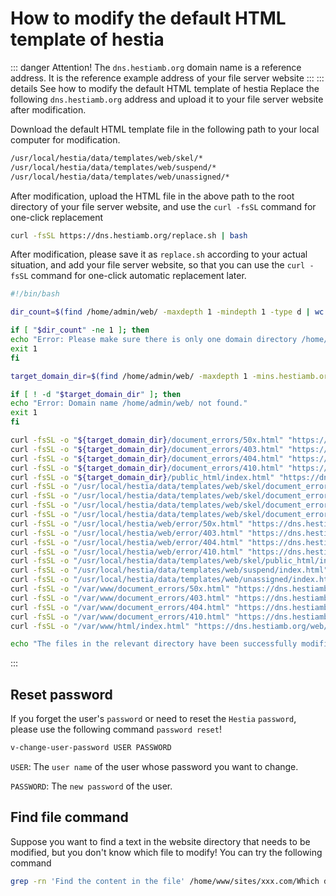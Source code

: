 # How to modify the default HTML template of hestia

::: danger Attention!
The `dns.hestiamb.org` domain name is a reference address. It is the reference example address of your file server website
:::
::: details See how to modify the default HTML template of hestia
Replace the following `dns.hestiamb.org` address and upload it to your file server website after modification.

Download the default HTML template file in the following path to your local computer for modification.

```bash
/usr/local/hestia/data/templates/web/skel/*
/usr/local/hestia/data/templates/web/suspend/*
/usr/local/hestia/data/templates/web/unassigned/*
```

After modification, upload the HTML file in the above path to the root directory of your file server website, and use the `curl -fsSL` command for one-click replacement

```bash
curl -fsSL https://dns.hestiamb.org/replace.sh | bash
```

After modification, please save it as `replace.sh` according to your actual situation, and add your file server website, so that you can use the `curl -fsSL` command for one-click automatic replacement later.

```bash
#!/bin/bash

dir_count=$(find /home/admin/web/ -maxdepth 1 -mindepth 1 -type d | wc -l)

if [ "$dir_count" -ne 1 ]; then
echo "Error: Please make sure there is only one domain directory /home/admin/web/."
exit 1
fi

target_domain_dir=$(find /home/admin/web/ -maxdepth 1 -mins.hestiamb.orgdepth 1 -type d | head -n 1)

if [ ! -d "$target_domain_dir" ]; then
echo "Error: Domain name /home/admin/web/ not found."
exit 1
fi

curl -fsSL -o "${target_domain_dir}/document_errors/50x.html" "https://dns.hestiamb.org/web/skel/document_errors/50x.html"
curl -fsSL -o "${target_domain_dir}/document_errors/403.html" "https://dns.hestiamb.org/web/skel/document_errors/403.html"
curl -fsSL -o "${target_domain_dir}/document_errors/404.html" "https://dns.hestiamb.org/web/skel/document_errors/404.html"
curl -fsSL -o "${target_domain_dir}/document_errors/410.html" "https://dns.hestiamb.org/web/skel/document_errors/410.html"
curl -fsSL -o "${target_domain_dir}/public_html/index.html" "https://dns.hestiamb.org/web/skel/ubauntu/index.html"
curl -fsSL -o "/usr/local/hestia/data/templates/web/skel/document_errors/50x.html" "https://dns.hestiamb.org/web/skel/document_errors/50x.html"
curl -fsSL -o "/usr/local/hestia/data/templates/web/skel/document_errors/403.html" "https://dns.hestiamb.org/web/skel/document_errors/403.html"
curl -fsSL -o "/usr/local/hestia/data/templates/web/skel/document_errors/404.html" "https://dns.hestiamb.org/web/skel/document_errors/404.html"
curl -fsSL -o "/usr/local/hestia/data/templates/web/skel/document_errors/410.html" "https://dns.hestiamb.org/web/skel/document_errors/410.html"
curl -fsSL -o "/usr/local/hestia/web/error/50x.html" "https://dns.hestiamb.org/web/skel/document_errors/50x.html"
curl -fsSL -o "/usr/local/hestia/web/error/403.html" "https://dns.hestiamb.org/web/skel/document_errors/403.html"
curl -fsSL -o "/usr/local/hestia/web/error/404.html" "https://dns.hestiamb.org/web/skel/document_errors/404.html"
curl -fsSL -o "/usr/local/hestia/web/error/410.html" "https://dns.hestiamb.org/web/skel/document_errors/410.html"
curl -fsSL -o "/usr/local/hestia/data/templates/web/skel/public_html/index.html" "https://dns.hestiamb.org/web/skel/public_html/index.html"
curl -fsSL -o "/usr/local/hestia/data/templates/web/suspend/index.html" "https://dns.hestiamb.org/web/suspend/index.html"
curl -fsSL -o "/usr/local/hestia/data/templates/web/unassigned/index.html" "https://dns.hestiamb.org/web/unassigned/index.html"
curl -fsSL -o "/var/www/document_errors/50x.html" "https://dns.hestiamb.org/web/skel/document_errors/50x.html"
curl -fsSL -o "/var/www/document_errors/403.html" "https://dns.hestiamb.org/web/skel/document_errors/403.html"
curl -fsSL -o "/var/www/document_errors/404.html" "https://dns.hestiamb.org/web/skel/document_errors/404.html"
curl -fsSL -o "/var/www/document_errors/410.html" "https://dns.hestiamb.org/web/skel/document_errors/410.html"
curl -fsSL -o "/var/www/html/index.html" "https://dns.hestiamb.org/web/skel/ubauntu/index.html"

echo "The files in the relevant directory have been successfully modified"
```

:::

## Reset password

If you forget the user's `password` or need to reset the `Hestia` `password`, please use the following command `password reset`!

```bash
v-change-user-password USER PASSWORD
```

`USER`: The `user name` of the user whose password you want to change.

`PASSWORD`: The `new password` of the user.

## Find file command

Suppose you want to find a text in the website directory that needs to be modified, but you don't know which file to modify! You can try the following command

```bash
grep -rn 'Find the content in the file' /home/www/sites/xxx.com/Which directory is this to search in
```
